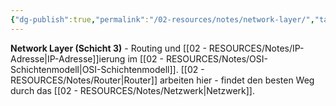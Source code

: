 ```yaml
---
{"dg-publish":true,"permalink":"/02-resources/notes/network-layer/","tags":["#informatik/netzwerk/osi/layer3","#routing/adressierung","#informatik/netzwerk/osi"],"noteIcon":"","updated":"2025-09-10T16:35:28.000+02:00"}
---
```



**Network Layer (Schicht 3)** - Routing und [[02 - RESOURCES/Notes/IP-Adresse\|IP-Adresse]]ierung im [[02 - RESOURCES/Notes/OSI-Schichtenmodell\|OSI-Schichtenmodell]].
[[02 - RESOURCES/Notes/Router\|Router]] arbeiten hier - findet den besten Weg durch das [[02 - RESOURCES/Notes/Netzwerk\|Netzwerk]].